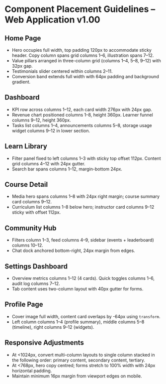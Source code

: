 # Component Placement Guidelines – Web Application v1.00

## Home Page
- Hero occupies full width, top padding 120px to accommodate sticky header. Copy column spans grid columns 1–6, illustration spans 7–12.
- Value pillars arranged in three-column grid (columns 1–4, 5–8, 9–12) with 32px gap.
- Testimonials slider centered within columns 2–11.
- Conversion band extends full width with 64px padding and background gradient.

## Dashboard
- KPI row across columns 1–12, each card width 276px with 24px gap.
- Revenue chart positioned columns 1–8, height 360px. Learner funnel columns 9–12, height 360px.
- Tasks list columns 1–4, announcements columns 5–8, storage usage widget columns 9–12 in lower section.

## Learn Library
- Filter panel fixed to left columns 1–3 with sticky top offset 112px. Content grid columns 4–12 with 24px gutter.
- Search bar spans columns 1–12, margin-bottom 24px.

## Course Detail
- Media hero spans columns 1–8 with 24px right margin; course summary card columns 9–12.
- Curriculum list columns 1–8 below hero; instructor card columns 9–12 sticky with offset 112px.

## Community Hub
- Filters column 1–3, feed columns 4–9, sidebar (events + leaderboard) columns 10–12.
- Chat dock anchored bottom-right, 24px margin from edges.

## Settings Dashboard
- Overview metrics columns 1–12 (4 cards). Quick toggles columns 1–6, audit log columns 7–12.
- Tab content uses two-column layout with 40px gutter for forms.

## Profile Page
- Cover image full width, content card overlaps by -64px using `transform`.
- Left column columns 1–4 (profile summary), middle columns 5–8 (timeline), right columns 9–12 (widgets).

## Responsive Adjustments
- At <1024px, convert multi-column layouts to single column stacked in the following order: primary content, secondary content, tertiary.
- At <768px, hero copy centred; forms stretch to 100% width with 24px horizontal padding.
- Maintain minimum 16px margin from viewport edges on mobile.
